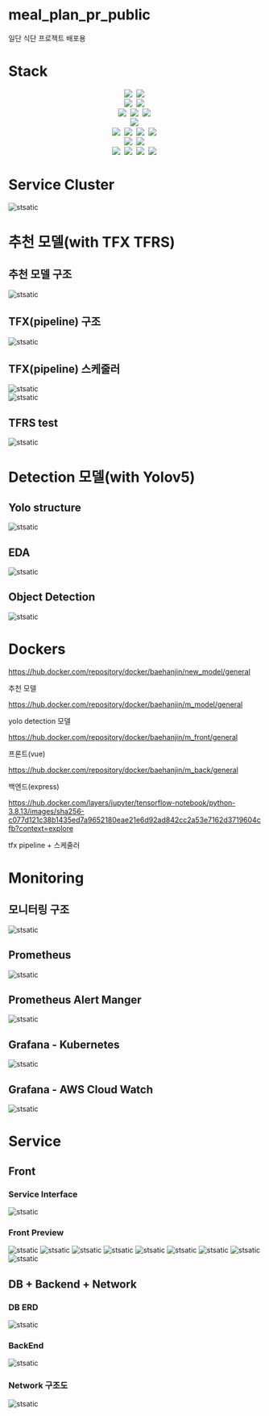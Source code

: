 # meal_plan_pr_public

 일단 식단 프로젝트 배포용  

# Stack  

<p align="center">
    <img src="https://img.shields.io/badge/python-3776AB?style=for-the-badge&logo=python&logoColor=white"></a>&nbsp
    <img src="https://img.shields.io/badge/javascript-F7DF1E?style=for-the-badge&logo=javascript&logoColor=white"></a>&nbsp
    <br/>
    <img src="https://img.shields.io/badge/vue.js-4FC08D?style=for-the-badge&logo=vue.js&logoColor=white"></a>&nbsp
    <img src="https://img.shields.io/badge/tailwindcss-06B6D4?style=for-the-badge&logo=tailwindcss&logoColor=white"></a>&nbsp
    <br/>
    <img src="https://img.shields.io/badge/node.js-339933?style=for-the-badge&logo=node.js&logoColor=white"></a>&nbsp
    <img src="https://img.shields.io/badge/express.js-000000?style=for-the-badge&logo=express&logoColor=white"></a>&nbsp
    <img src="https://img.shields.io/badge/flask-000000?style=for-the-badge&logo=flask&logoColor=white"></a>&nbsp
    <br/>
    <img src="https://img.shields.io/badge/mysql-4479A1?style=for-the-badge&logo=mysql&logoColor=white"></a>&nbsp
    <br/>
    <img src="https://img.shields.io/badge/docker-2496ED?style=for-the-badge&logo=docker&logoColor=white"></a>&nbsp
    <img src="https://img.shields.io/badge/kubernetes-2496ED?style=for-the-badge&logo=kubernetes&logoColor=white"></a>&nbsp
    <img src="https://img.shields.io/badge/prometheus-E6522C?style=for-the-badge&logo=prometheus&logoColor=white"></a>&nbsp
    <img src="https://img.shields.io/badge/grafana-F46800?style=for-the-badge&logo=grafana&logoColor=white"></a>&nbsp
    <br/>
    <img src="https://img.shields.io/badge/pytorch-EE4C2C?style=for-the-badge&logo=pytorch&logoColor=white"></a>&nbsp
    <img src="https://img.shields.io/badge/tensorflow-FF6F00?style=for-the-badge&logo=tensorflow&logoColor=white"></a>&nbsp
    <br/>
    <img src="https://img.shields.io/badge/amazonec2-FF9900?style=for-the-badge&logo=amazonec2&logoColor=white"></a>&nbsp
    <img src="https://img.shields.io/badge/amazonrds-527FFF?style=for-the-badge&logo=amazonrds&logoColor=white"></a>&nbsp
    <img src="https://img.shields.io/badge/amazons3-569A31?style=for-the-badge&logo=amazons3&logoColor=white"></a>&nbsp
    <img src="https://img.shields.io/badge/amazoncloudwatch-FF4F8B?style=for-the-badge&logo=amazoncloudwatch&logoColor=white"></a>&nbsp
</p>

# Service Cluster 

![stsatic](./img/service_cluster.PNG) 

# 추천 모델(with TFX TFRS)

## 추천 모델 구조  

![stsatic](./img/tfrs_structure.PNG) 

## TFX(pipeline) 구조

![stsatic](./img/tfx_structure.PNG) 

## TFX(pipeline) 스케줄러

![stsatic](./img/tfx_schedule.PNG)  
![stsatic](./img/scheduler.PNG) 

## TFRS test

![stsatic](./img/tfrs_test.PNG) 

# Detection 모델(with Yolov5)
## Yolo structure

![stsatic](./img/yolo_structure.PNG) 

## EDA  

![stsatic](./img/yolo_eda.PNG) 

## Object Detection  

![stsatic](./img/object_detection.PNG) 

# Dockers  

https://hub.docker.com/repository/docker/baehanjin/new_model/general

추천 모델

https://hub.docker.com/repository/docker/baehanjin/m_model/general

yolo detection 모델

https://hub.docker.com/repository/docker/baehanjin/m_front/general  

프론트(vue)

https://hub.docker.com/repository/docker/baehanjin/m_back/general

백엔드(express)

https://hub.docker.com/layers/jupyter/tensorflow-notebook/python-3.8.13/images/sha256-c077d121c38b1435ed7a9652180eae21e6d92ad842cc2a53e7162d3719604cfb?context=explore  

tfx pipeline + 스케줄러

# Monitoring  

## 모니터링 구조  

![stsatic](./img/monitoring_structure.PNG) 

## Prometheus  

![stsatic](./img/Prometheus.PNG) 

## Prometheus Alert Manger

![stsatic](./img/alertmanager.PNG) 

## Grafana - Kubernetes

![stsatic](./img/grafana_kube.PNG) 

## Grafana - AWS Cloud Watch

![stsatic](./img/grafana_aws.PNG) 

# Service

## Front

### Service Interface

![stsatic](./img/interface.PNG) 

### Front Preview

![stsatic](./img/preview1.PNG) 
![stsatic](./img/preview2.PNG) 
![stsatic](./img/preview3.PNG) 
![stsatic](./img/preview4.PNG) 
![stsatic](./img/preview5.PNG) 
![stsatic](./img/preview6.PNG) 
![stsatic](./img/preview7.PNG) 
![stsatic](./img/preview8.PNG) 
![stsatic](./img/preview9.PNG) 

## DB + Backend + Network

### DB ERD

![stsatic](./img/ERD.PNG) 

### BackEnd

![stsatic](./img/backend.PNG) 

### Network 구조도

![stsatic](./img/network_structure.PNG) 


